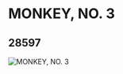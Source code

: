 # MONKEY, NO. 3
## 28597
![MONKEY, NO. 3](https://lc-www-live-s.legocdn.com/media/bricks/5/2/6167181.jpg)